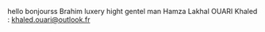 hello
bonjourss
Brahim luxery hight gentel man
Hamza Lakhal 
OUARI Khaled : khaled.ouari@outlook.fr


